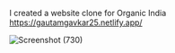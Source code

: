 I created a website clone for Organic India
https://gautamgavkar25.netlify.app/

![Screenshot (730)](https://github.com/user-attachments/assets/6acf769e-ea1b-4de2-ad0f-3a70ce1b171c)
